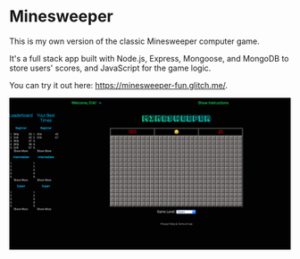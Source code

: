 # Minesweeper
This is my own version of the classic Minesweeper computer game.  

It's a full stack app built with Node.js, Express, Mongoose, and MongoDB to store users' scores, and JavaScript for the game logic.

You can try it out here: https://minesweeper-fun.glitch.me/.

![screenshot](img/mineSweeper.png)
